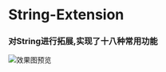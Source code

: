 # String-Extension
<h3>对String进行拓展,实现了十八种常用功能</h3>

![效果图预览](https://github.com/WangLiquan/String-Extension/raw/master/images/demonstration.jpg)
